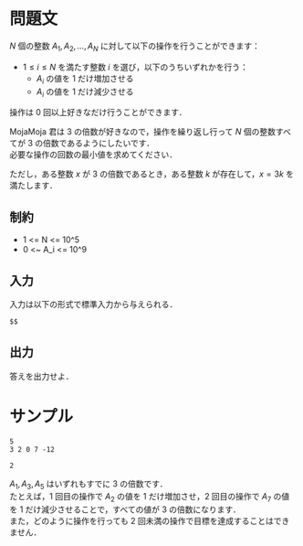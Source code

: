 問題文
=====
$N$ 個の整数 $A_1, A_2, \ldots, A_N$ に対して以下の操作を行うことができます：  
- $1 \leq i \leq N$ を満たす整数 $i$ を選び，以下のうちいずれかを行う：
    - $A_i$ の値を 1 だけ増加させる
    - $A_i$ の値を 1 だけ減少させる

操作は $0$ 回以上好きなだけ行うことができます．  

MojaMoja 君は $3$ の倍数が好きなので，操作を繰り返し行って $N$ 個の整数すべてが $3$ の倍数であるようにしたいです．  
必要な操作の回数の最小値を求めてください．  

ただし，ある整数 $x$ が $3$ の倍数であるとき，ある整数 $k$ が存在して，$x = 3k$ を満たします．

制約
-----
- 1 <= N <= 10^5
- 0 <~ A_i <= 10^9

入力
-----
入力は以下の形式で標準入力から与えられる．
```md
$$
```

出力
-----
答えを出力せよ．  

サンプル
=====
```入力例1
5
3 2 0 7 -12
```
```出力例1
2
```

$A_1, A_3, A_5$ はいずれもすでに $3$ の倍数です．  
たとえば，$1$ 回目の操作で $A_2$ の値を $1$ だけ増加させ，$2$ 回目の操作で $A_7$ の値を $1$ だけ減少させることで，すべての値が $3$ の倍数になります．  
また，どのように操作を行っても $2$ 回未満の操作で目標を達成することはできません．
